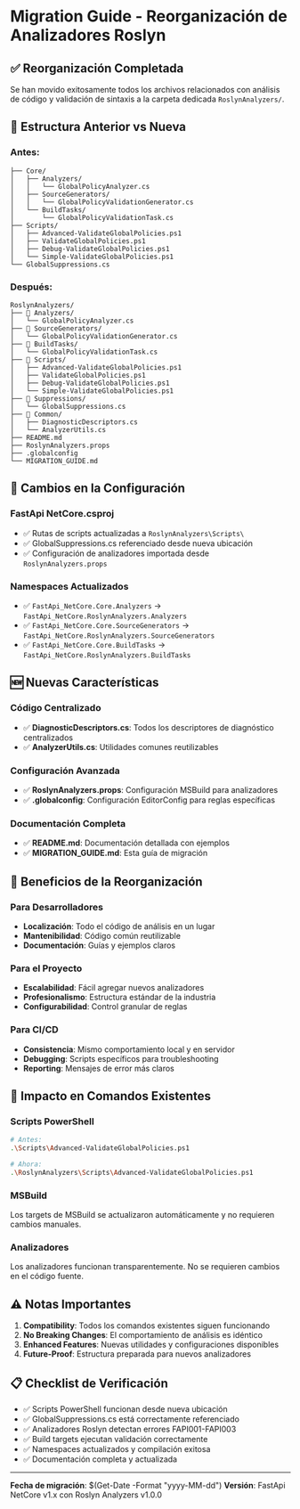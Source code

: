 # Migration Guide - Reorganización de Analizadores Roslyn

## ✅ Reorganización Completada

Se han movido exitosamente todos los archivos relacionados con análisis de código y validación de sintaxis a la carpeta dedicada `RoslynAnalyzers/`.

## 📁 Estructura Anterior vs Nueva

### Antes:
```
├── Core/
│   ├── Analyzers/
│   │   └── GlobalPolicyAnalyzer.cs
│   ├── SourceGenerators/
│   │   └── GlobalPolicyValidationGenerator.cs
│   └── BuildTasks/
│       └── GlobalPolicyValidationTask.cs
├── Scripts/
│   ├── Advanced-ValidateGlobalPolicies.ps1
│   ├── ValidateGlobalPolicies.ps1
│   ├── Debug-ValidateGlobalPolicies.ps1
│   └── Simple-ValidateGlobalPolicies.ps1
└── GlobalSuppressions.cs
```

### Después:
```
RoslynAnalyzers/
├── 📁 Analyzers/
│   └── GlobalPolicyAnalyzer.cs
├── 📁 SourceGenerators/
│   └── GlobalPolicyValidationGenerator.cs
├── 📁 BuildTasks/
│   └── GlobalPolicyValidationTask.cs
├── 📁 Scripts/
│   ├── Advanced-ValidateGlobalPolicies.ps1
│   ├── ValidateGlobalPolicies.ps1
│   ├── Debug-ValidateGlobalPolicies.ps1
│   └── Simple-ValidateGlobalPolicies.ps1
├── 📁 Suppressions/
│   └── GlobalSuppressions.cs
├── 📁 Common/
│   ├── DiagnosticDescriptors.cs
│   └── AnalyzerUtils.cs
├── README.md
├── RoslynAnalyzers.props
├── .globalconfig
└── MIGRATION_GUIDE.md
```

## 🔧 Cambios en la Configuración

### FastApi NetCore.csproj
- ✅ Rutas de scripts actualizadas a `RoslynAnalyzers\Scripts\`
- ✅ GlobalSuppressions.cs referenciado desde nueva ubicación
- ✅ Configuración de analizadores importada desde `RoslynAnalyzers.props`

### Namespaces Actualizados
- ✅ `FastApi_NetCore.Core.Analyzers` → `FastApi_NetCore.RoslynAnalyzers.Analyzers`
- ✅ `FastApi_NetCore.Core.SourceGenerators` → `FastApi_NetCore.RoslynAnalyzers.SourceGenerators`
- ✅ `FastApi_NetCore.Core.BuildTasks` → `FastApi_NetCore.RoslynAnalyzers.BuildTasks`

## 🆕 Nuevas Características

### Código Centralizado
- ✅ **DiagnosticDescriptors.cs**: Todos los descriptores de diagnóstico centralizados
- ✅ **AnalyzerUtils.cs**: Utilidades comunes reutilizables

### Configuración Avanzada
- ✅ **RoslynAnalyzers.props**: Configuración MSBuild para analizadores
- ✅ **.globalconfig**: Configuración EditorConfig para reglas específicas

### Documentación Completa
- ✅ **README.md**: Documentación detallada con ejemplos
- ✅ **MIGRATION_GUIDE.md**: Esta guía de migración

## 🚀 Beneficios de la Reorganización

### Para Desarrolladores
- **Localización**: Todo el código de análisis en un lugar
- **Mantenibilidad**: Código común reutilizable
- **Documentación**: Guías y ejemplos claros

### Para el Proyecto
- **Escalabilidad**: Fácil agregar nuevos analizadores
- **Profesionalismo**: Estructura estándar de la industria
- **Configurabilidad**: Control granular de reglas

### Para CI/CD
- **Consistencia**: Mismo comportamiento local y en servidor
- **Debugging**: Scripts específicos para troubleshooting
- **Reporting**: Mensajes de error más claros

## 🔄 Impacto en Comandos Existentes

### Scripts PowerShell
```bash
# Antes:
.\Scripts\Advanced-ValidateGlobalPolicies.ps1

# Ahora:
.\RoslynAnalyzers\Scripts\Advanced-ValidateGlobalPolicies.ps1
```

### MSBuild
Los targets de MSBuild se actualizaron automáticamente y no requieren cambios manuales.

### Analizadores
Los analizadores funcionan transparentemente. No se requieren cambios en el código fuente.

## ⚠️ Notas Importantes

1. **Compatibility**: Todos los comandos existentes siguen funcionando
2. **No Breaking Changes**: El comportamiento de análisis es idéntico
3. **Enhanced Features**: Nuevas utilidades y configuraciones disponibles
4. **Future-Proof**: Estructura preparada para nuevos analizadores

## 📋 Checklist de Verificación

- ✅ Scripts PowerShell funcionan desde nueva ubicación
- ✅ GlobalSuppressions.cs está correctamente referenciado
- ✅ Analizadores Roslyn detectan errores FAPI001-FAPI003
- ✅ Build targets ejecutan validación correctamente
- ✅ Namespaces actualizados y compilación exitosa
- ✅ Documentación completa y actualizada

---

**Fecha de migración**: $(Get-Date -Format "yyyy-MM-dd")
**Versión**: FastApi NetCore v1.x con Roslyn Analyzers v1.0.0